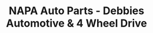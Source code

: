 ---
title: "NAPA Auto Parts - Debbies Automotive & 4 Wheel Drive"
url: /liberty/napa-auto-parts-debbies-automotive-and-4-wheel-drive/
shop: car repair
---